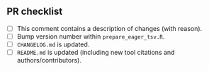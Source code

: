 ## PR checklist

 - [ ] This comment contains a description of changes (with reason).
 - [ ] Bump version number within `prepare_eager_tsv.R`.
 - [ ] `CHANGELOG.md` is updated.
 - [ ] `README.md` is updated (including new tool citations and authors/contributors).